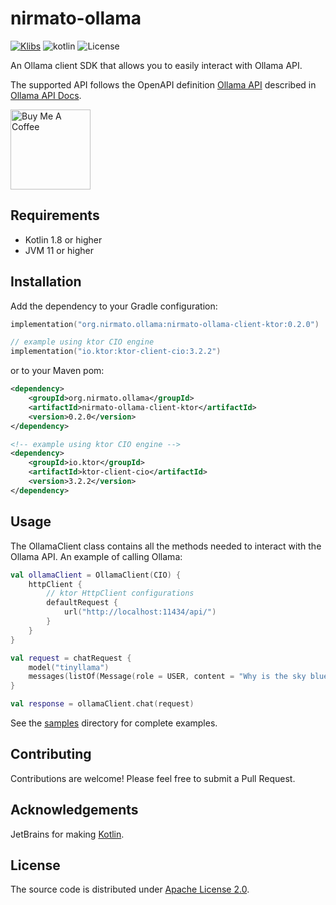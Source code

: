 # nirmato-ollama

[![Klibs](https://img.shields.io/badge/klibs-0.2.0-%237F52FF.svg?logo=kotlin&color=blue)](https://klibs.io/project/nirmato/nirmato-ollama)
![![kotlin](https://kotlinlang.org/)](https://img.shields.io/badge/kotlin--multiplatform-2.2.0-blue.svg?logo=kotlin)
![![License](https://github.com/nirmato/nirmato-ollama/blob/main/LICENSE.md)](https://img.shields.io/github/license/nirmato/nirmato-ollama)

An Ollama client SDK that allows you to easily interact with Ollama API.

The supported API follows the OpenAPI definition [Ollama API](oas/ollama-openapi.yaml) described in [Ollama API Docs](https://github.com/ollama/ollama/blob/main/docs/api.md).

<a href="https://www.buymeacoffee.com/kkadete" target="_blank">
    <img src="https://cdn.buymeacoffee.com/buttons/v2/arial-yellow.png" alt="Buy Me A Coffee" style="width: 128px;" >
</a>

## Requirements

- Kotlin 1.8 or higher
- JVM 11 or higher

## Installation

Add the dependency to your Gradle configuration:

```kotlin
implementation("org.nirmato.ollama:nirmato-ollama-client-ktor:0.2.0")

// example using ktor CIO engine
implementation("io.ktor:ktor-client-cio:3.2.2")
```

or to your Maven pom:

```xml
<dependency>
    <groupId>org.nirmato.ollama</groupId>
    <artifactId>nirmato-ollama-client-ktor</artifactId>
    <version>0.2.0</version>
</dependency>

<!-- example using ktor CIO engine -->
<dependency>
    <groupId>io.ktor</groupId>
    <artifactId>ktor-client-cio</artifactId>
    <version>3.2.2</version>
</dependency>
```

## Usage

The OllamaClient class contains all the methods needed to interact with the Ollama API. An example of calling Ollama:

```kotlin
val ollamaClient = OllamaClient(CIO) {
    httpClient {
        // ktor HttpClient configurations
        defaultRequest {
            url("http://localhost:11434/api/")
        }
    }
}

val request = chatRequest {
    model("tinyllama")
    messages(listOf(Message(role = USER, content = "Why is the sky blue?")))
}

val response = ollamaClient.chat(request)
```

See the [samples](samples) directory for complete examples.

## Contributing

Contributions are welcome! Please feel free to submit a Pull Request.

## Acknowledgements

JetBrains for making [Kotlin](https://kotlinlang.org).

## License

The source code is distributed under [Apache License 2.0](LICENSE.md).
